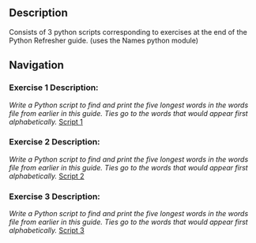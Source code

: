 ## Description
Consists of 3 python scripts corresponding to exercises at the end of the Python Refresher guide. (uses the Names python module)

## Navigation

### Exercise 1 Description:
*Write a Python script to find and print the five longest words in the words file from earlier in this guide. Ties go to the words that would appear first alphabetically.*
[Script 1](./script01.py)

### Exercise 2 Description:
*Write a Python script to find and print the five longest words in the words file from earlier in this guide. Ties go to the words that would appear first alphabetically.*
[Script 2](./script02.py)

### Exercise 3 Description:
*Write a Python script to find and print the five longest words in the words file from earlier in this guide. Ties go to the words that would appear first alphabetically.*
[Script 3](./script03.py)


